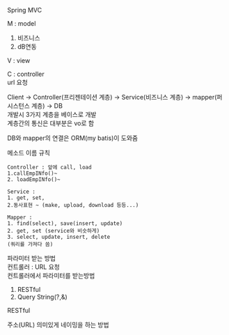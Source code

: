 Spring MVC

M : model

1. 비즈니스
2. dB연동  

V : view  

C : controller  
url 요청

Client -> Controller(프리젠테이션 계층) -> Service(비즈니스 계층) -> mapper(퍼시스턴스 계층) -> DB  
개발시 3가지 계층을 베이스로 개발  
계층간의 통신은 대부분은 vo로 함

DB와 mapper의 연결은 ORM(my batis)이 도와줌 

메소드 이름 규칙

    Controller : 앞에 call, load
    1.callEmpINfo()~
    2. loadEmpINfo()~

    Service : 
    1. get, set, 
    2.동사표현 ~ (make, upload, download 등등...)

    Mapper :
    1. find(select), save(insert, update)
    2. get, set (service와 비슷하게)
    3. select, update, insert, delete
    (쿼리를 가져다 씀)

파라미터 받는 방법  
컨트롤러 : URL 요청  
컨트롤러에서 파라미터를 받는방법
1. RESTful
2. Query String(?,&)

RESTful

주소(URL) 의미있게 네이밍을 하는 방법